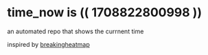 # time_now is (( 1708822800998 ))

an automated repo that shows the currnent time

inspired by [breakingheatmap](https://github.com/breakingheatmap/breakingheatmap)